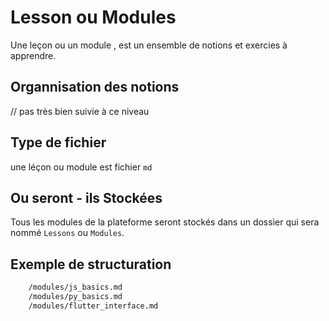 # Lesson ou Modules
Une leçon ou un module , est un ensemble de notions  et exercies  à apprendre.

## Organnisation des notions
 // pas très bien suivie à ce niveau
## Type de fichier 
une léçon ou module est fichier ``md``
## Ou seront - ils Stockées
Tous les modules de la plateforme seront stockés dans un dossier qui sera nommé ``Lessons`` ou ``Modules``.

## Exemple de structuration 
```txt
	/modules/js_basics.md
	/modules/py_basics.md 
	/modules/flutter_interface.md
```
